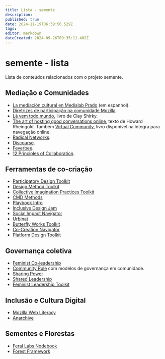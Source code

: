 ```yaml
---
title: Lista - semente
description: 
published: true
date: 2024-11-19T06:39:56.529Z
tags: 
editor: markdown
dateCreated: 2024-09-26T09:35:11.402Z
---
```


# semente - lista

Lista de conteúdos relacionados com o projeto semente.

## Mediação e Comunidades

- [La mediación cultural en Medialab Prado](/recursos/mediacion-cultural-medialab-prado) (em espanhol).
- [Diretrizes de participação na comunidade Mozilla](/recursos/diretrizes-participacao-mozilla).
- [Lá vem todo mundo](/recursos/la-vem-todo-mundo), livro de Clay Shirky.
- [The art of hosting good conversations online](/recursos/art-hosting-conversations-online), texto de Howard Rheingold. Também [Virtual Community](/recursos/virtual-community), livro disponível na íntegra para navegação online.
- [Radical Networks](/recursos/radical-networks).
- [Discourse](/recursos/discourse).
- [Feverbee](/recursos/feverbee).
- [12 Principles of Collaboration](/recursos/12-principles-collaboration).

## Ferramentas de co-criação

- [Participatory Design Toolkit](/recursos/participatory-design-toolkit)
- [Design Method Toolkit](/recursos/design-method-toolkit)
- [Collective Imagination Practices Toolkit](/recursos/collective-imagination-practices)
- [CMD Methods](/recursos/cmd-methods)
- [Playbook Intro](/recursos/playbook-intro)
- [Inclusive Design Jam](/recursos/inclusive-design-jam)
- [Social Impact Navigator](/recursos/social-impact-navigator)
- [Urbinat](/recursos/urbinat)
- [Butterfly Works Toolkit](/recursos/butterfly-works-toolkit)
- [Co-Creation Navigator](/recursos/co-creation-navigator)
- [Platform Design Toolkit](/recursos/platform-design-toolkit)


## Governança coletiva

- [Feminist Co-leadership](/recursos/feminist-co-leadership)
- [Community Rule](/recursos/community-rule) com modelos de governança em comunidade.
- [Sharing Power](/recursos/sharing-power)
- [Shared Leadership](/recursos/shared-leadership)
- [Feminist Leadership Toolkit](/recursos/feminist-leadership-toolkit)

## Inclusão e Cultura Digital

- [Mozilla Web Literacy](/recursos/mozilla-web-literacy)
- [Anarchive](/recursos/anarchive)


## Sementes e Florestas

- [Feral Labs Nodebook](/recursos/feral-labs-nodebook)
- [Forest Framework](/recursos/forest-framework)



